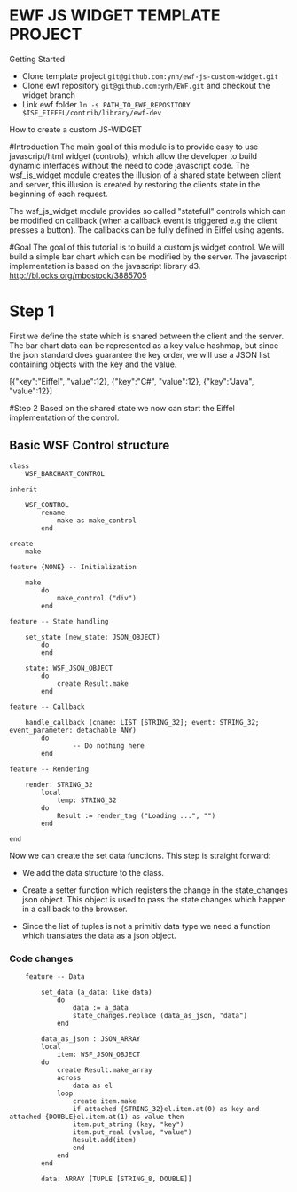 EWF JS WIDGET TEMPLATE PROJECT
=================


Getting Started
- Clone template project `git@github.com:ynh/ewf-js-custom-widget.git`
- Clone ewf repository `git@github.com:ynh/EWF.git` and checkout the widget branch
- Link ewf folder `ln -s PATH_TO_EWF_REPOSITORY $ISE_EIFFEL/contrib/library/ewf-dev`


How to create a custom JS-WIDGET

#Introduction
The main goal of this module is to provide easy to use javascript/html widget (controls), which allow the developer to build dynamic interfaces without the need to code javascript code. The wsf_js_widget module creates the illusion of a shared state between client and server, this illusion is created by restoring the clients state in the beginning of each request.

The wsf_js_widget module provides so called "statefull" controls which can be modified on callback (when a callback event is triggered e.g the client presses a button). The callbacks can be fully defined in Eiffel using agents.

#Goal
The goal of this tutorial is to build a custom js widget control. We will build a simple bar chart which can be modified by the server. The javascript implementation is based on the javascript library d3. http://bl.ocks.org/mbostock/3885705

# Step 1
First we define the state which is shared between the client and the server. The bar chart data can be represented as a key value hashmap, but since the json standard does guarantee the key order, we will use a JSON list  containing objects with the key and the value.

[{"key":"Eiffel", "value":12}, {"key":"C#", "value":12}, {"key":"Java", "value":12}]


#Step 2
Based on the shared state we now can start the Eiffel implementation of the control.

## Basic WSF Control structure

	class
		WSF_BARCHART_CONTROL

	inherit

		WSF_CONTROL
			rename
				make as make_control
			end

	create
		make

	feature {NONE} -- Initialization

		make
			do
				make_control ("div")
			end

	feature -- State handling

		set_state (new_state: JSON_OBJECT)
			do		
			end

		state: WSF_JSON_OBJECT
			do
				create Result.make
			end

	feature -- Callback

		handle_callback (cname: LIST [STRING_32]; event: STRING_32; event_parameter: detachable ANY)
			do
					-- Do nothing here
			end

	feature -- Rendering

		render: STRING_32
			local
				temp: STRING_32
			do
				Result := render_tag ("Loading ...", "")
			end

	end

Now we can create the set data functions. This step is straight forward:
* We add the data structure to the class.

* Create a setter function which registers the change in the state_changes json object. This object is used to pass the state changes which happen in a call back to the browser. 

* Since the list of tuples is not a primitiv data type we need a function which translates the data as a json object. 

### Code changes

		feature -- Data

			set_data (a_data: like data)
				do
					data := a_data
					state_changes.replace (data_as_json, "data")
				end
	
			data_as_json : JSON_ARRAY
			local
				item: WSF_JSON_OBJECT
			do
				create Result.make_array
				across
					data as el
				loop
					create item.make
					if attached {STRING_32}el.item.at(0) as key and attached {DOUBLE}el.item.at(1) as value then
					item.put_string (key, "key")
					item.put_real (value, "value")
					Result.add(item)
					end
				end
			end
	
			data: ARRAY [TUPLE [STRING_8, DOUBLE]]
